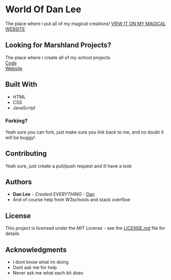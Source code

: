 # World Of Dan Lee

The place where i put all of my magical creations!
[VIEW IT ON MY MAGICAL WEBSITE](https://danlee.uk.to)

## Looking for Marshland Projects?
The place where i create all of my school projects  
[Code](https://github.com/dan-lee76/Marshland)  
[Website](https://marshland.danlee.uk.to)

## Built With

* HTML
* CSS
* JavaScript

### Forking?

Yeah sure you can fork, just make sure you link back to me, and no doubt it will be buggy!

## Contributing

Yeah sure, just create a pull/push request and ill have a look


## Authors

* **Dan Lee** - *Created EVERYTHING* - [Dan](https://github.com/dan-lee76)
* And of course help from W3schools and stack overflow

## License

This project is licensed under the MIT License - see the [LICENSE.md](LICENSE.md) file for details

## Acknowledgments

* I dont know what im doing
* Dont ask me for help
* Never ask me what each bit does
